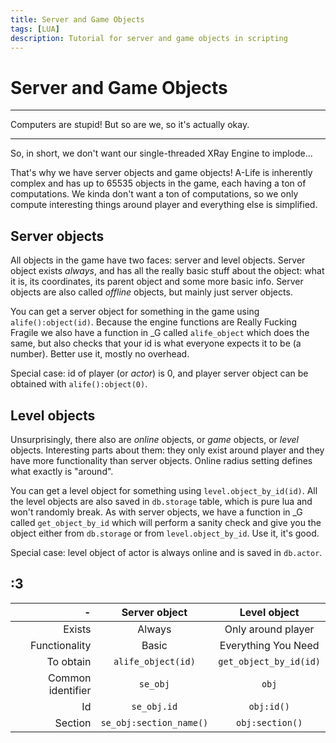 ```yaml
---
title: Server and Game Objects
tags: [LUA]
description: Tutorial for server and game objects in scripting
---
```


# Server and Game Objects

___

Computers are stupid! But so are we, so it's actually okay.

___

So, in short, we don't want our single-threaded XRay Engine to implode...

That's why we have server objects and game objects! A-Life is inherently complex and has up to 65535 objects in the game, each having a ton of computations. We kinda don't want a ton of computations, so we only compute interesting things around player and everything else is simplified.

## Server objects

All objects in the game have two faces: server and level objects. Server object exists *always*, and has all the really basic stuff about the object: what it is, its coordinates, its parent object and some more basic info. Server objects are also called *offline* objects, but mainly just server objects.

You can get a server object for something in the game using `alife():object(id)`. Because the engine functions are Really Fucking Fragile we also have a function in _G called `alife_object` which does the same, but also checks that your id is what everyone expects it to be (a number). Better use it, mostly no overhead.

Special case: id of player (or *actor*) is 0, and player server object can be obtained with `alife():object(0)`.

## Level objects

Unsurprisingly, there also are *online* objects, or *game* objects, or *level* objects. Interesting parts about them: they only exist around player and they have more functionality than server objects. Online radius setting defines what exactly is "around".  

You can get a level object for something using `level.object_by_id(id)`. All the level objects are also saved in `db.storage` table, which is pure lua and won't randomly break. As with server objects, we have a function in _G called `get_object_by_id` which will perform a sanity check and give you the object either from `db.storage` or from `level.object_by_id`. Use it, it's good.

Special case: level object of actor is always online and is saved in `db.actor`.

## :3

| - | Server object | Level object |
|--:|:---------:|:----:|
| Exists | Always | Only around player |
| Functionality | Basic | Everything You Need |
| To obtain | `alife_object(id)` | `get_object_by_id(id)` |
| Common identifier | `se_obj` | `obj` |
| Id | `se_obj.id` | `obj:id()` |
| Section | `se_obj:section_name()` | `obj:section()` |
